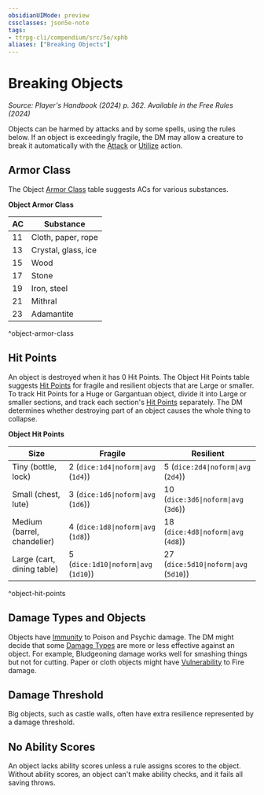 ```yaml
---
obsidianUIMode: preview
cssclasses: json5e-note
tags:
- ttrpg-cli/compendium/src/5e/xphb
aliases: ["Breaking Objects"]
---
```

# Breaking Objects
*Source: Player's Handbook (2024) p. 362. Available in the Free Rules (2024)* 

Objects can be harmed by attacks and by some spells, using the rules below. If an object is exceedingly fragile, the DM may allow a creature to break it automatically with the [Attack](3-Compendium/rules/actions.md#Attack) or [Utilize](3-Compendium/rules/actions.md#Utilize) action.

## Armor Class

The Object [Armor Class](3-Compendium/rules/variant-rules/armor-class-xphb.md) table suggests ACs for various substances.

**Object Armor Class**

| AC | Substance |
|----|-----------|
| 11 | Cloth, paper, rope |
| 13 | Crystal, glass, ice |
| 15 | Wood |
| 17 | Stone |
| 19 | Iron, steel |
| 21 | Mithral |
| 23 | Adamantite |
^object-armor-class

## Hit Points

An object is destroyed when it has 0 Hit Points. The Object Hit Points table suggests [Hit Points](3-Compendium/rules/variant-rules/hit-points-xphb.md) for fragile and resilient objects that are Large or smaller. To track Hit Points for a Huge or Gargantuan object, divide it into Large or smaller sections, and track each section's [Hit Points](3-Compendium/rules/variant-rules/hit-points-xphb.md) separately. The DM determines whether destroying part of an object causes the whole thing to collapse.

**Object Hit Points**

| Size | Fragile | Resilient |
|------|---------|-----------|
| Tiny (bottle, lock) | 2 (`dice:1d4\|noform\|avg` (`1d4`)) | 5 (`dice:2d4\|noform\|avg` (`2d4`)) |
| Small (chest, lute) | 3 (`dice:1d6\|noform\|avg` (`1d6`)) | 10 (`dice:3d6\|noform\|avg` (`3d6`)) |
| Medium (barrel, chandelier) | 4 (`dice:1d8\|noform\|avg` (`1d8`)) | 18 (`dice:4d8\|noform\|avg` (`4d8`)) |
| Large (cart, dining table) | 5 (`dice:1d10\|noform\|avg` (`1d10`)) | 27 (`dice:5d10\|noform\|avg` (`5d10`)) |
^object-hit-points

## Damage Types and Objects

Objects have [Immunity](3-Compendium/rules/variant-rules/immunity-xphb.md) to Poison and Psychic damage. The DM might decide that some [Damage Types](3-Compendium/rules/variant-rules/damage-types-xphb.md) are more or less effective against an object. For example, Bludgeoning damage works well for smashing things but not for cutting. Paper or cloth objects might have [Vulnerability](3-Compendium/rules/variant-rules/vulnerability-xphb.md) to Fire damage.

## Damage Threshold

Big objects, such as castle walls, often have extra resilience represented by a damage threshold.

## No Ability Scores

An object lacks ability scores unless a rule assigns scores to the object. Without ability scores, an object can't make ability checks, and it fails all saving throws.